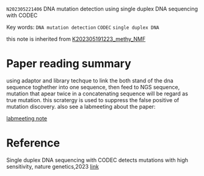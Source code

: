 `N202305221406` DNA mutation detection using single duplex DNA sequencing with CODEC  

Key words: `DNA mutation detection` `CODEC` `single duplex DNA`  
 
this note is inherited from [K202305191223_methy_NMF](https://github.com/yz46606/zettle_yz/edit/main/K202305191223_methy_NMF.md)
 
# Paper reading summary
using adaptor and library techque to link the both stand of the dna sequence toghether into one sequence, then feed to NGS sequence, mutation that apear twice in a concatenating sequence will be regard as true mutation.
this scratergy is used to suppress the false positive of mutation discovery.
also see a labmeeting about the paper:

[labmeeting note](https://sjcrh-my.sharepoint.com/personal/yzhang24_stjude_org/_layouts/15/Doc.aspx?sourcedoc={44344dcd-875c-422f-b7fc-06aefba449f8}&action=edit&wd=target%28lab%20meeting.one%7C4411396c-327c-4098-8ea7-b902e540f769%2FSingle%20duplex%20DNA%20sequencing%20with%20CODEC%20detects%20mutations%20with%20high%20%7Ca6bdef72-4edf-4ee5-b956-4fe86690a60a%2F%29&wdorigin=NavigationUrl)

# Reference
Single duplex DNA sequencing with CODEC detects mutations with high sensitivity, nature genetics,2023 [link](https://www.nature.com/articles/s41588-023-01376-0)
